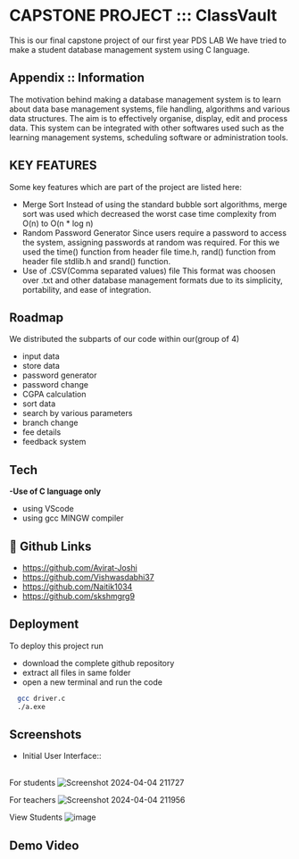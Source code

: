 # CAPSTONE PROJECT ::: ClassVault

This is our final capstone project of our first year PDS LAB
We have tried to make a student database management system 
using C language.

## Appendix :: Information
The motivation behind making a database management system is to learn about data base management systems, file handling, algorithms and various data structures. 
The aim is to effectively organise, display, edit and process data. 
This system can be integrated with other softwares used such as the learning management systems, scheduling software or administration tools.  

## KEY FEATURES
Some key features which are part of the project are listed here:
- Merge Sort
  Instead of using the standard bubble sort algorithms, merge sort was used which decreased the worst case time complexity from O(n) to O(n * log n)
- Random Password Generator
  Since users require a password to access the system, assigning passwords at random was required. For this we used the time() function from header file time.h, rand() function from header file stdlib.h and srand() function.
- Use of .CSV(Comma separated values) file
  This format was choosen over .txt and other database management formats due to its simplicity, portability, and ease of integration.

## Roadmap
We distributed the subparts of our code within our(group of 4)
- input data
- store data
- password generator
- password change
- CGPA calculation
- sort data
- search by various parameters
- branch change
- fee details
- feedback system

## Tech
**-Use of C language only**
- using VScode
- using gcc MINGW compiler

## 🔗 Github Links
- https://github.com/Avirat-Joshi
- https://github.com/Vishwasdabhi37
- https://github.com/Naitik1034
- https://github.com/skshmgrg9

## Deployment

To deploy this project run
- download the complete github repository
- extract all files in same folder
- open a new terminal and run the code 

```bash
  gcc driver.c
  ./a.exe
```

## Screenshots

- Initial User Interface:: <br><br>

For students
  ![Screenshot 2024-04-04 211727](https://github.com/Avirat-Joshi/PDS_PROJECT/assets/157312327/a12f463e-6a79-4a43-a92f-6d94a33ab63a)

For teachers
  ![Screenshot 2024-04-04 211956](https://github.com/Avirat-Joshi/PDS_PROJECT/assets/157312327/f5fa847f-8908-47d9-ac50-8eee774eb1e6)

View Students
  ![image](https://github.com/Avirat-Joshi/PDS_PROJECT/assets/157312327/37d02540-2553-46fb-9ed8-03eb014d8434)

## Demo Video
  


